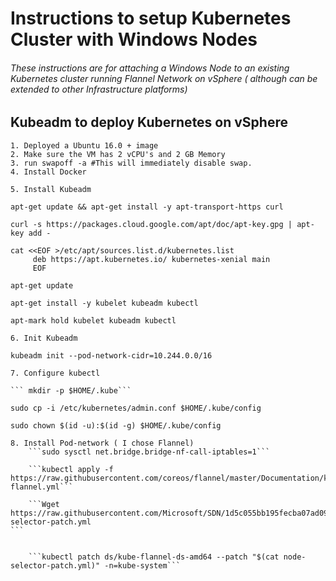 # Instructions to setup Kubernetes Cluster with Windows Nodes

###### These instructions are for attaching a Windows Node to an existing Kubernetes cluster running Flannel Network on vSphere ( although can be extended to other Infrastructure platforms)

## Kubeadm to deploy Kubernetes on vSphere

	1. Deployed a Ubuntu 16.0 + image
	2. Make sure the VM has 2 vCPU's and 2 GB Memory
	3. run swapoff -a #This will immediately disable swap.
	4. Install Docker
		
	5. Install Kubeadm
	
  ```apt-get update && apt-get install -y apt-transport-https curl```
  
   ```curl -s https://packages.cloud.google.com/apt/doc/apt-key.gpg | apt-key add - ```
   
   
   ```
   cat <<EOF >/etc/apt/sources.list.d/kubernetes.list
        deb https://apt.kubernetes.io/ kubernetes-xenial main
        EOF
   ```
        
```apt-get update```

```apt-get install -y kubelet kubeadm kubectl```

```apt-mark hold kubelet kubeadm kubectl```

	6. Init Kubeadm
	
```kubeadm init --pod-network-cidr=10.244.0.0/16```

		
	7. Configure kubectl
	
	``` mkdir -p $HOME/.kube```
	
```sudo cp -i /etc/kubernetes/admin.conf $HOME/.kube/config```

```sudo chown $(id -u):$(id -g) $HOME/.kube/config```

	8. Install Pod-network ( I chose Flannel)
		```sudo sysctl net.bridge.bridge-nf-call-iptables=1```
		
		```kubectl apply -f https://raw.githubusercontent.com/coreos/flannel/master/Documentation/kube-flannel.yml```
		
		```Wget https://raw.githubusercontent.com/Microsoft/SDN/1d5c055bb195fecba07ad094d2d7c18c188f9d2d/Kubernetes/flannel/l2bridge/manifests/node-selector-patch.yml
    ```
    
    
		```kubectl patch ds/kube-flannel-ds-amd64 --patch "$(cat node-selector-patch.yml)" -n=kube-system```




